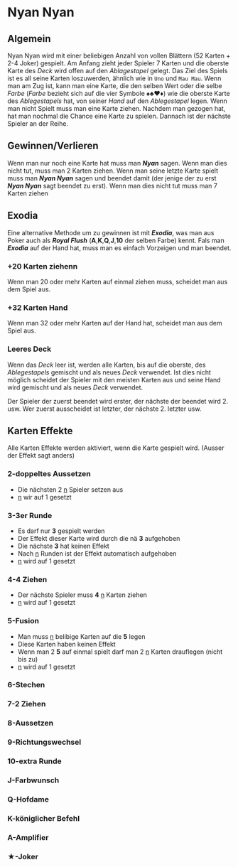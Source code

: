 Nyan Nyan
==========================

Algemein
--------------------------
Nyan Nyan wird mit einer beliebigen Anzahl von vollen Blättern (52 Karten + 2-4 Joker) gespielt. Am Anfang zieht jeder Spieler 7 Karten und die oberste Karte des _Deck_ wird offen auf den _Ablagestapel_ gelegt. Das Ziel des Spiels ist es all seine Karten loszuwerden, ähnlich wie in `Uno` und `Mau Mau`. Wenn man am Zug ist, kann man eine Karte, die den selben Wert oder die selbe _Farbe_ (_Farbe_ bezieht sich auf die vier Symbole :spades::clubs::heart::diamonds:) wie die oberste Karte des _Ablegestapels_ hat, von seiner _Hand_ auf den _Ablegestapel_ legen. Wenn man nicht Spielt muss man eine Karte ziehen. Nachdem man gezogen hat, hat man nochmal die Chance eine Karte zu spielen. Dannach ist der nächste Spieler an der Reihe. 

Gewinnen/Verlieren
---------------------------
Wenn man nur noch eine Karte hat muss man **_Nyan_** sagen. Wenn man dies nicht tut, muss man 2 Karten ziehen. Wenn man seine letzte Karte spielt muss man **_Nyan Nyan_** sagen und beendet damit (der jenige der zu erst **_Nyan Nyan_** sagt beendet zu erst). Wenn man dies nicht tut muss man 7 Karten ziehen

Exodia
--------------------------
Eine alternative Methode um zu gewinnen ist mit **_Exodia_**, was man aus Poker auch als **_Royal Flush_** (**A**,**K**,**Q**,**J**,**10** der selben Farbe) kennt. Fals man **_Exodia_** auf der Hand hat, muss man es einfach Vorzeigen und man beendet.

### +20 Karten ziehenn
Wenn man 20 oder mehr Karten auf einmal ziehen muss, scheidet man aus dem Spiel aus.

### +32 Karten Hand
Wenn man 32 oder mehr Karten auf der Hand hat, scheidet man aus dem Spiel aus.

### Leeres Deck
Wenn das _Deck_ leer ist, werden alle Karten, bis auf die oberste, des _Ablegestapels_ gemischt und als neues _Deck_ verwendet. Ist dies nicht möglich scheidet der Spieler mit den meisten Karten aus und seine Hand wird gemischt und als neues _Deck_ verwendet.

Der Spieler der zuerst beendet wird erster, der nächste der beendet wird 2. usw. Wer zuerst ausscheidet ist letzter, der nächste 2. letzter usw.

Karten Effekte
--------------------------
Alle Karten Effekte werden aktiviert, wenn die Karte gespielt wird. (Ausser der Effekt sagt anders)

### 2-doppeltes Aussetzen
- Die nächsten 2 <ins>n</ins> Spieler setzen aus
- <ins>n</ins> wir auf 1 gesetzt
### 3-3er Runde
- Es darf nur **3** gespielt werden
- Der Effekt dieser Karte wird durch die n&auml; **3** aufgehoben
- Die n&auml;chste **3** hat keinen Effekt
- Nach <ins>n</ins> Runden ist der Effekt automatisch aufgehoben
- <ins>n</ins> wird auf 1 gesetzt
### 4-4 Ziehen
- Der n&auml;chste Spieler muss **4** <ins>n</ins> Karten ziehen
- <ins>n</ins> wird auf 1 gesetzt
### 5-Fusion
- Man muss <ins>n</ins> belibige Karten auf die **5** legen
- Diese Karten haben keinen Effekt
- Wenn man 2 **5** auf einmal spielt darf man 2 <ins>n</ins> Karten drauflegen (nicht bis zu)
- <ins>n</ins> wird auf 1 gesetzt
### 6-Stechen
### 7-2 Ziehen
### 8-Aussetzen
### 9-Richtungswechsel
### 10-extra Runde
### J-Farbwunsch
### Q-Hofdame
### K-königlicher Befehl
### A-Amplifier
### &#9733;-Joker
